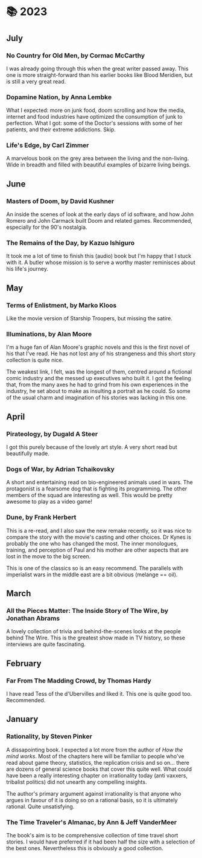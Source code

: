 # 📚 2023

## July

### No Country for Old Men, by Cormac McCarthy

I was already going through this when the great writer passed away. This one is
more straight-forward than his earlier books like Blood Meridien, but is still
a very great read.

### Dopamine Nation, by Anna Lembke

What I expected: more on junk food, doom scrolling and how the media, internet
and food industries have optimized the consumption of junk to perfection. What
I got: some of the Doctor's sessions with some of her patients, and their
extreme addictions. Skip.

### Life's Edge, by Carl Zimmer 

A marvelous book on the grey area between the living and the non-living. Wide
in breadth and filled with beautiful examples of bizarre living beings.

## June

### Masters of Doom, by David Kushner

An inside the scenes of look at the early days of id software, and how John
Romero and John Carmack built Doom and related games. Recommended, especially
for the 90's nostalgia.

### The Remains of the Day, by Kazuo Ishiguro

It took me a lot of time to finish this (audio) book but I'm happy that I stuck
with it. A butler whose mission is to serve a worthy master reminisces about
his life's journey.

## May

### Terms of Enlistment, by Marko Kloos

Like the movie version of Starship Troopers, but missing the satire.

### Illuminations, by Alan Moore

I'm a huge fan of Alan Moore's graphic novels and this is the first novel of
his that I've read. He has not lost any of his strangeness and this short story
collection is quite nice. 

The weakest link, I felt, was the longest of them, centred around a fictional
comic industry and the messed up executives who built it. I got the feeling
that, from the many axes he had to grind from his own experiences in the
industry, he set about to make as insulting a portrait as he could. So some of
the usual charm and imagination of his stories was lacking in this one.

## April

### Pirateology, by Dugald A Steer

I got this purely because of the lovely art style. A very short read but
beautifully made.

### Dogs of War, by Adrian Tchaikovsky

A short and entertaining read on bio-engineered animals used in wars. The protagonist is a fearsome
dog that is fighting its programming. The other members of the squad are interesting as well. This
would be pretty awesome to play as a video game!

### Dune, by Frank Herbert

This is a re-read, and I also saw the new remake recently, so it was nice to
compare the story with the movie's casting and other choices. Dr Kynes is
probably the one who has changed the most. The inner monologues, training, and
perception of Paul and his mother are other aspects that are lost in the move
to the big screen.

This is one of the classics so is an easy recommend. The parallels with
imperialist wars in the middle east are a bit obvious (melange == oil).

## March

### All the Pieces Matter: The Inside Story of The Wire, by Jonathan Abrams

A lovely collection of trivia and behind-the-scenes looks at the people behind
The Wire. This is the greatest show made in TV history, so these interviews are
quite fascinating.

## February

### Far From The Madding Crowd, by Thomas Hardy

I have read Tess of the d'Ubervilles and liked it. This one is quite good too.
Recommended.

## January

### Rationality, by Steven Pinker

A dissapointing book. I expected a lot more from the author of *How the mind
works*. Most of the chapters here will be familiar to people who've read about
game theory, statistics, the replication crisis and so on... there are dozens
of general science books that cover this quite well. What could have been a
really interesting chapter on irrationality today (anti vaxxers, tribalist
politics) did not unearth any compelling insights.

The author's primary argument against irrationality is that anyone who argues
in favour of it is doing so on a rational basis, so it is ultimately rational.
Quite unsatisfying.

### The Time Traveler's Almanac, by Ann & Jeff VanderMeer

The book's aim is to be comprehensive collection of time travel short stories.
I would have preferred if it had been half the size with a selection of the
best ones. Nevertheless this is obviously a good collection.

